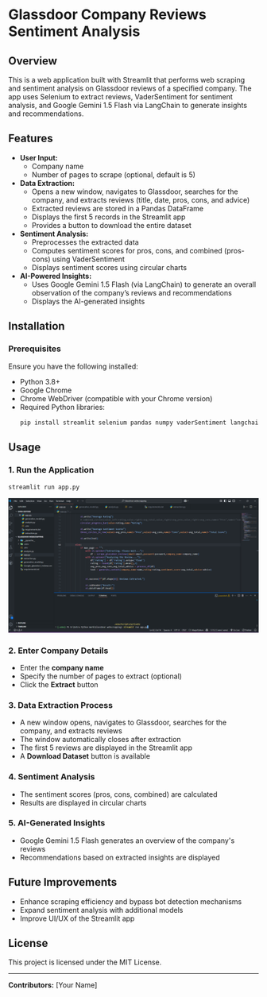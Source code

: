 # Glassdoor Company Reviews Sentiment Analysis

## Overview
This is a web application built with Streamlit that performs web scraping and sentiment analysis on Glassdoor reviews of a specified company. The app uses Selenium to extract reviews, VaderSentiment for sentiment analysis, and Google Gemini 1.5 Flash via LangChain to generate insights and recommendations.

## Features
- **User Input:**
  - Company name
  - Number of pages to scrape (optional, default is 5)
- **Data Extraction:**
  - Opens a new window, navigates to Glassdoor, searches for the company, and extracts reviews (title, date, pros, cons, and advice)
  - Extracted reviews are stored in a Pandas DataFrame
  - Displays the first 5 records in the Streamlit app
  - Provides a button to download the entire dataset
- **Sentiment Analysis:**
  - Preprocesses the extracted data
  - Computes sentiment scores for pros, cons, and combined (pros-cons) using VaderSentiment
  - Displays sentiment scores using circular charts
- **AI-Powered Insights:**
  - Uses Google Gemini 1.5 Flash (via LangChain) to generate an overall observation of the company’s reviews and recommendations
  - Displays the AI-generated insights

## Installation
### Prerequisites
Ensure you have the following installed:
- Python 3.8+
- Google Chrome
- Chrome WebDriver (compatible with your Chrome version)
- Required Python libraries:
  ```sh
  pip install streamlit selenium pandas numpy vaderSentiment langchain webdriver-manager python-dotenv langchain-google-genai nltk chromedriver-autoinstaller
  ```

## Usage
### 1. Run the Application
```sh
streamlit run app.py
```
![Run the Application](Images/run-app.png)
### 2. Enter Company Details
- Enter the **company name**
- Specify the number of pages to extract (optional)
- Click the **Extract** button

### 3. Data Extraction Process
- A new window opens, navigates to Glassdoor, searches for the company, and extracts reviews
- The window automatically closes after extraction
- The first 5 reviews are displayed in the Streamlit app
- A **Download Dataset** button is available

### 4. Sentiment Analysis
- The sentiment scores (pros, cons, combined) are calculated
- Results are displayed in circular charts

### 5. AI-Generated Insights
- Google Gemini 1.5 Flash generates an overview of the company's reviews
- Recommendations based on extracted insights are displayed



## Future Improvements
- Enhance scraping efficiency and bypass bot detection mechanisms
- Expand sentiment analysis with additional models
- Improve UI/UX of the Streamlit app

## License
This project is licensed under the MIT License.

---
**Contributors:** [Your Name]


